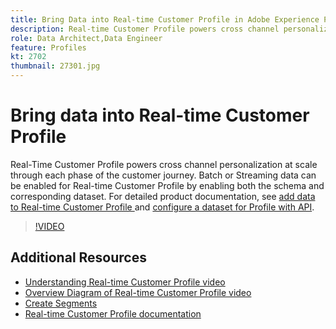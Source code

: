 ```yaml
---
title: Bring Data into Real-time Customer Profile in Adobe Experience Platform
description: Real-time Customer Profile powers cross channel personalization at scale through each phase of the customer journey. Batch or Streaming data can be enabled for the Real-time Customer Profile by enabling both the schema and corresponding dataset.
role: Data Architect,Data Engineer
feature: Profiles
kt: 2702
thumbnail: 27301.jpg
---
```


# Bring data into Real-time Customer Profile

Real-Time Customer Profile powers cross channel personalization at scale through each phase of the customer journey. Batch or Streaming data can be enabled for Real-time Customer Profile by enabling both the schema and corresponding dataset. For detailed product documentation, see [add data to Real-time Customer Profile
](https://experienceleague.adobe.com/docs/experience-platform/profile/tutorials/add-profile-data.html) and [configure a dataset for Profile with API](https://experienceleague.adobe.com/docs/experience-platform/profile/tutorials/dataset-configuration.html).

>[!VIDEO](https://video.tv.adobe.com/v/27301?quality=12&learn=on)

## Additional Resources

* [Understanding Real-time Customer Profile video](understanding-the-real-time-customer-profile.md)
* [Overview Diagram of Real-time Customer Profile video](overview-diagram.md)
* [Create Segments](../segments/create-segments.md)
* [Real-time Customer Profile documentation](https://www.adobe.com/go/profile-overview-en)